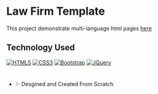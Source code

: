 # Law Firm Template

This project demonstrate  multi-language html pages [here](https://ahmedtgp.github.io/law-firm/)

## Technology Used

[![HTML5](https://img.shields.io/badge/-HTML5-E34F26?style=flat-square&logo=html5&logoColor=white)]()
[![CSS3](https://img.shields.io/badge/-CSS3-1572B6?style=flat-square&logo=css3)]()
[![Bootstrap](https://img.shields.io/badge/-Bootstrap-563D7C?style=flat-square&logo=bootstrap)]()
[![JQuery](https://img.shields.io/badge/-JQuery-000?style=flat-square&logo=jQuery&logoColor=0769AD)]()

#

- ✨ Desgined and Created From Scratch
